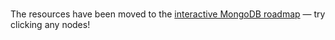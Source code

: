 <br />

The resources have been moved to the [interactive MongoDB roadmap](/mongodb) — try clicking any nodes!
